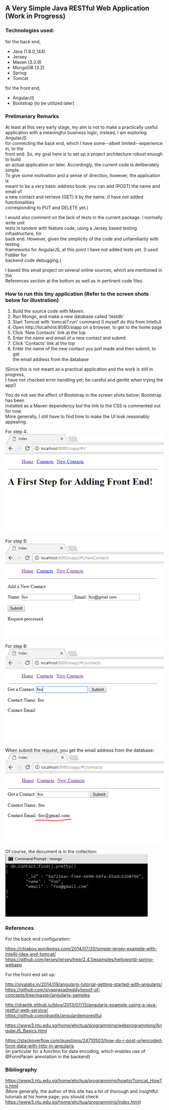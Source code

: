 ## A Very Simple Java RESTful Web Application (Work in Progress)

### Technologies used:

for the back end,
* Java (1.8.0_144)
* Jersey
* Maven (3.3.9)
* MongoDB (3.2)
* Spring
* Tomcat

for the front end,
* AngularJS
* Bootstrap (to be utilized later) 

### Prelimanary Remarks
 
At least at this very early stage, my aim is not to make a practically useful<br> 
application with a meaningful business logic; instead, I am exploring AngularJS<br> 
for connecting the back end, which I have some--albeit limited--experience in, to the<br> 
front end. So, my goal here is to set up a project architecture robust enough to build<br> 
an actual application on later. Accordingly, the current code is deliberately simple.<br>
To give some motivation and a sense of direction, however, the application is<br>
meant to be a very basic address book: you can add (POST) the name and email of<br> 
a new contact and retrieve (GET) it by the name. (I have not added functionalities<br> 
corresponding to PUT and DELETE yet.)

I would also comment on the lack of tests in the current package. I normally write unit<br> 
tests in tandem with feature code, using a Jersey based testing infrastructure, for<br>
back end. However, given the simplicity of the code and unfamiliarity with testing<br>
frameworks for AngularJS, at this point I have not added tests yet. (I used Fiddler for<br> 
backend code debugging.)

I based this small project on several online sources, which are mentioned in the<br>
References section at the bottom as well as in pertinent code files.       

### How to run this tiny application (Refer to the screen shots below for illustration)

1. Build the source code with Maven.
1. Run Mongo, and make a new database called 'testdb'
1. Start Tomcat with 'tomcat7:run' command (I myself do this from IntelliJ)
1. Open http://localhost:8080/siapp on a browser, to get to the home page
1. Click 'New Contacts' link at the top
1. Enter the name and email of a new contact and submit
1. Click 'Contacts' link at the top
1. Enter the name of the new contact you just made and then submit, to get<br> 
   the email address from the database

(Since this is not meant as a practical application and the work is still in progress,<br>
I have not checked error handling yet; be careful and gentle when trying the app!)

You do not see the effect of Bootstrap in the screen shots below; Bootstrap has been<br> 
installed as a Maven dependency but the link to the CSS is commented out for now.<br> 
More generally, I still have to find time to make the UI look reasonably appealing.      

For step 4:<br>
![home](/mdimages/home.PNG)

For step 6:<br>
![newContact](/mdimages/newContact.PNG)

For step 8:<br>
![get1](/mdimages/get1.PNG)

When submit the request, you get the email address from the database:<br> 
![get2](/mdimages/get2.PNG)

Of course, the document is in the collection:<br>
![mongo](/mdimages/mongo.PNG)

### References

For the back end configuration:

https://chiaboy.wordpress.com/2014/07/20/simple-jersey-example-with-intellij-idea-and-tomcat/<br>
https://github.com/jersey/jersey/tree/2.4.1/examples/helloworld-spring-webapp  
                  
For the front end set up:

http://sivalabs.in/2014/09/angularjs-tutorial-getting-started-with-angularjs/<br>
https://github.com/sivaprasadreddy/proof-of-concepts/tree/master/angularjs-samples

http://draptik.github.io/blog/2013/07/13/angularjs-example-using-a-java-restful-web-service/<br>
https://github.com/draptik/angulardemorestful

https://www3.ntu.edu.sg/home/ehchua/programming/webprogramming/AngularJS_Basics.html

https://stackoverflow.com/questions/24710503/how-do-i-post-urlencoded-form-data-with-http-in-angularjs<br>
(in particular for a function for data encoding, which enables use of @FormParam annotation in the backend)

### Bibliography

https://www3.ntu.edu.sg/home/ehchua/programming/howto/Tomcat_HowTo.html<br>
(More generally, the author of this site has a lot of thorough and insightful<br>
tutorials at his home page; you should check: https://www3.ntu.edu.sg/home/ehchua/programming/index.html)


 


                        